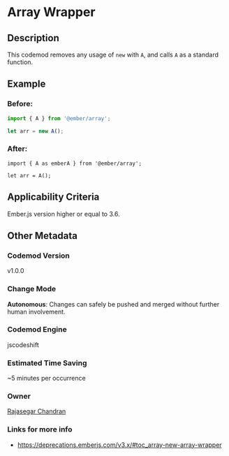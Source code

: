 # Array Wrapper

## Description

This codemod removes any usage of `new` with `A`, and calls `A` as a standard function.

## Example

### Before:

```jsx
import { A } from '@ember/array';

let arr = new A();
```

### After:

```tsx
import { A as emberA } from '@ember/array';

let arr = A();
```

## Applicability Criteria

Ember.js version higher or equal to 3.6.

## Other Metadata

### Codemod Version

v1.0.0

### Change Mode

**Autonomous**: Changes can safely be pushed and merged without further human involvement.

### **Codemod Engine**

jscodeshift

### Estimated Time Saving

~5 minutes per occurrence

### Owner

[Rajasegar Chandran](https://github.com/rajasegar)

### Links for more info

-   https://deprecations.emberjs.com/v3.x/#toc_array-new-array-wrapper
